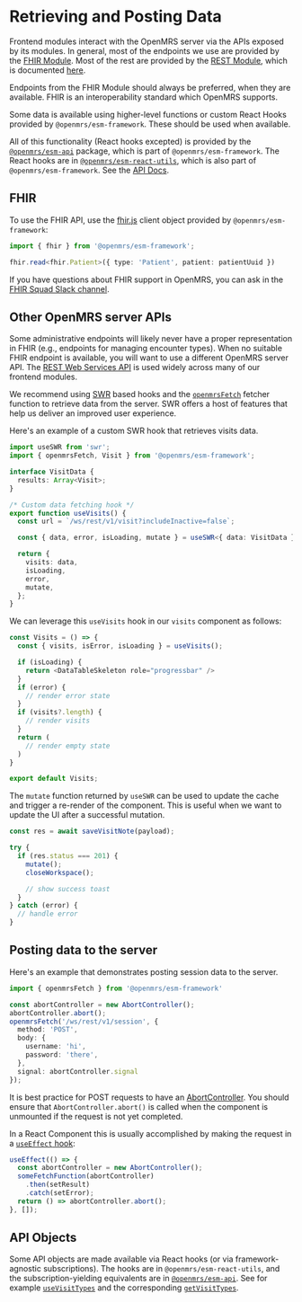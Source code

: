 # Retrieving and Posting Data

Frontend modules interact with the OpenMRS server via the APIs exposed
by its modules. In general, most of the endpoints we use are provided
by the [FHIR Module](https://wiki.openmrs.org/display/projects/OpenMRS+HL7+FHIR+Solutions).
Most of the rest are provided by the
[REST Module](https://wiki.openmrs.org/display/docs/REST+Module), which is
documented [here](https://rest.openmrs.org/).

Endpoints from the FHIR Module should always be preferred, when they are
available. FHIR is an interoperability standard which OpenMRS supports.

Some data is available using higher-level functions or custom React Hooks provided
by `@openmrs/esm-framework`.  These should be used when available.

All of this functionality (React hooks excepted) is provided by the
[`@openmrs/esm-api`](https://github.com/openmrs/openmrs-esm-core/tree/main/packages/framework/esm-api)
package, which is part of `@openmrs/esm-framework`.
The React hooks are in
[`@openmrs/esm-react-utils`](https://github.com/openmrs/openmrs-esm-core/blob/main/packages/framework/esm-react-utils),
which is also part of `@openmrs/esm-framework`. See the
[API Docs](https://github.com/openmrs/openmrs-esm-core/blob/main/packages/framework/esm-framework/docs/API.md).

## FHIR

To use the FHIR API, use the [fhir.js](https://github.com/FHIR/fhir.js#fhirjs)
client object provided by `@openmrs/esm-framework`:

```typescript
import { fhir } from '@openmrs/esm-framework';

fhir.read<fhir.Patient>({ type: 'Patient', patient: patientUuid })
```

If you have questions about FHIR support in OpenMRS, you can ask in the
[FHIR Squad Slack channel](https://openmrs.slack.com/archives/CKLPH66BB).

## Other OpenMRS server APIs

Some administrative endpoints will likely never have a proper representation in FHIR (e.g., endpoints for managing encounter types). When no suitable FHIR endpoint is available, you will want to use a different OpenMRS server API. The [REST Web Services API](https://rest.openmrs.org/) is used widely across many of our frontend modules.

We recommend using [SWR](https://swr.vercel.app/docs/data-fetching) based hooks and the [`openmrsFetch`](https://github.com/openmrs/openmrs-esm-core/blob/main/packages/framework/esm-framework/docs/API.md#openmrsfetch) fetcher function to retrieve data from the server. SWR offers a host of features that help us deliver an improved user experience.

Here's an example of a custom SWR hook that retrieves visits data.

```typescript
import useSWR from 'swr';
import { openmrsFetch, Visit } from '@openmrs/esm-framework';

interface VisitData {
  results: Array<Visit>;
}

/* Custom data fetching hook */ 
export function useVisits() {
  const url = `/ws/rest/v1/visit?includeInactive=false`;

  const { data, error, isLoading, mutate } = useSWR<{ data: VisitData }, Error>(url, openmrsFetch);

  return {
    visits: data,
    isLoading,
    error,
    mutate,
  };
}
```

We can leverage this `useVisits` hook in our `visits` component as follows:

```typescript
const Visits = () => {
  const { visits, isError, isLoading } = useVisits();

  if (isLoading) {
    return <DataTableSkeleton role="progressbar" />
  }
  if (error) {
    // render error state
  }
  if (visits?.length) {
    // render visits
  }
  return (
    // render empty state
  )
}

export default Visits;
```

The `mutate` function returned by `useSWR` can be used to update the cache and trigger a re-render of the component. This is useful when we want to update the UI after a successful mutation.

```typescript
const res = await saveVisitNote(payload);

try {
  if (res.status === 201) {
    mutate();
    closeWorkspace();

    // show success toast
  }
} catch (error) {
  // handle error
}
```

## Posting data to the server

Here's an example that demonstrates posting session data to the server.

```typescript
import { openmrsFetch } from '@openmrs/esm-framework'

const abortController = new AbortController();
abortController.abort();
openmrsFetch('/ws/rest/v1/session', {
  method: 'POST',
  body: {
    username: 'hi',
    password: 'there',
  },
  signal: abortController.signal
});
```

It is best practice for POST requests to have an
[AbortController](https://developer.mozilla.org/en-US/docs/Web/API/AbortController/abort).
You should ensure that `AbortController.abort()` is called when the component is unmounted
if the request is not yet completed.

In a React Component this is usually accomplished by making the request
in a [`useEffect` hook](https://reactjs.org/docs/hooks-effect.html):

```typescript
useEffect(() => {
  const abortController = new AbortController();
  someFetchFunction(abortController)
    .then(setResult)
    .catch(setError);
  return () => abortController.abort();
}, []);
```

## API Objects

Some API objects are made available via React hooks (or via framework-agnostic subscriptions).
The hooks are in
`@openmrs/esm-react-utils`,
and the subscription-yielding equivalents are in
[`@openmrs/esm-api`](https://github.com/openmrs/openmrs-esm-core/blob/main/packages/framework/esm-framework/docs/API.md#api-functions).
See for example [`useVisitTypes`](https://github.com/openmrs/openmrs-esm-core/blob/main/packages/framework/esm-framework/docs/API.md#usevisittypes)
and the corresponding [`getVisitTypes`](https://github.com/openmrs/openmrs-esm-core/blob/main/packages/framework/esm-framework/docs/API.md#getvisittypes).
